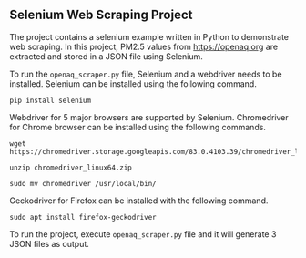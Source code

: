 ## Selenium Web Scraping Project

The project contains a selenium example written in Python to demonstrate web scraping. In this project, PM2.5 values from https://openaq.org are extracted and stored in a JSON file using Selenium.

To run the `openaq_scraper.py` file, Selenium and a webdriver needs to be installed. Selenium can be installed using the following command. 

`pip install selenium`

Webdriver for 5 major browsers are supported by Selenium. Chromedriver for Chrome browser can be installed using the following commands.

```
wget https://chromedriver.storage.googleapis.com/83.0.4103.39/chromedriver_linux64.zip

unzip chromedriver_linux64.zip

sudo mv chromedriver /usr/local/bin/
```

Geckodriver for Firefox can be installed with the following command.

`sudo apt install firefox-geckodriver`

To run the project, execute `openaq_scraper.py` file and it will generate 3 JSON files as output. 
